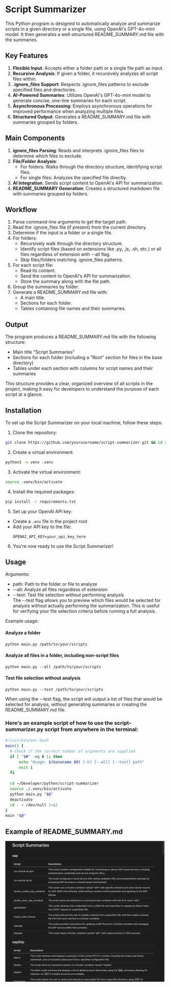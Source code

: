 # Script Summarizer

This Python program is designed to automatically analyze and summarize scripts in a given directory or a single file, using OpenAI's GPT-4o-mini model. It then generates a well-structured README_SUMMARY.md file with the summaries.

## Key Features

1. **Flexible Input**: Accepts either a folder path or a single file path as input.
2. **Recursive Analysis**: If given a folder, it recursively analyzes all script files within.
3. **.ignore_files Support**: Respects .ignore_files patterns to exclude specified files and directories.
4. **AI-Powered Summaries**: Utilizes OpenAI's GPT-4o-mini model to generate concise, one-line summaries for each script.
5. **Asynchronous Processing**: Employs asynchronous operations for improved performance when analyzing multiple files.
6. **Structured Output**: Generates a README_SUMMARY.md file with summaries grouped by folders.

## Main Components

1. **ignore_files Parsing**: Reads and interprets .ignore_files files to determine which files to exclude.
2. **File/Folder Analysis**: 
   - For folders: Walks through the directory structure, identifying script files.
   - For single files: Analyzes the specified file directly.
3. **AI Integration**: Sends script content to OpenAI's API for summarization.
4. **README_SUMMARY Generation**: Creates a structured markdown file with summaries grouped by folders.

## Workflow

1. Parse command-line arguments to get the target path.
2. Read the .ignore_files file (if present) from the current directory.
3. Determine if the input is a folder or a single file.
4. For folders:
   - Recursively walk through the directory structure.
   - Identify script files (based on extensions like .py, .js, .sh, etc.) or all files regardless of extension with --all flag.
   - Skip files/folders matching .ignore_files patterns.
5. For each script file:
   - Read its content.
   - Send the content to OpenAI's API for summarization.
   - Store the summary along with the file path.
6. Group the summaries by folder.
7. Generate a README_SUMMARY.md file with:
   - A main title.
   - Sections for each folder.
   - Tables containing file names and their summaries.

## Output

The program produces a README_SUMMARY.md file with the following structure:

- Main title "Script Summaries"
- Sections for each folder (including a "Root" section for files in the base directory)
- Tables under each section with columns for script names and their summaries

This structure provides a clear, organized overview of all scripts in the project, making it easy for developers to understand the purpose of each script at a glance.

## Installation

To set up the Script Summarizer on your local machine, follow these steps:

1. Clone the repository:
```bash
git clone https://github.com/yourusername/script-summarizer.git && cd script-summarizer
```
2. Create a virtual environment:
```bash
python3 -m venv .venv
```
3. Activate the virtual environment:
```bash
source .venv/bin/activate
```
4. Install the required packages:
```bash
pip install -r requirements.txt
```
5. Set up your OpenAI API key:
- Create a `.env` file in the project root
- Add your API key to the file:
  ```
  OPENAI_API_KEY=your_api_key_here
  ```

6. You're now ready to use the Script Summarizer!

## Usage

Arguments:

- path: Path to the folder or file to analyze
- --all: Analyze all files regardless of extension
- --test: Test file selection without performing analysis\
The --test flag allows you to preview which files would be selected for analysis without actually performing the summarization. This is useful for verifying your file selection criteria before running a full analysis.

Example usage:

#### Analyze a folder
```
python main.py /path/to/your/scripts
```
#### Analyze all files in a folder, including non-script files
```
python main.py --all /path/to/your/scripts
```
#### Test file selection without analysis
```
python main.py --test /path/to/your/scripts
```
When using the --test flag, the script will output a list of files that would be selected for analysis, without generating summaries or creating the README_SUMMARY.md file.

### Here's an example script of how to use the script-summarizer.py script from anywhere in the terminal:

```bash
#!/usr/bin/env bash
main() {
  # Check if the correct number of arguments are supplied
  if [ "$#" -eq 0 ]; then
      echo "Usage: $(basename $0) [-h] [--all] [--test] path"
      exit 1
  fi

  cd ~/Developer/python/script-summarizer
  source ./.venv/bin/activate
  python main.py "$@"
  deactivate
  cd - > /dev/null 2>&1
}
main "$@"
```

## Example of README_SUMMARY.md

<img src="example.png" alt="Script Summary" width="500"/>